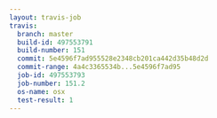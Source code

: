 ```yaml
---
layout: travis-job
travis:
  branch: master
  build-id: 497553791
  build-number: 151
  commit: 5e4596f7ad955528e2348cb201ca442d35b48d2d
  commit-range: 4a4c3365534b...5e4596f7ad95
  job-id: 497553793
  job-number: 151.2
  os-name: osx
  test-result: 1
---
```

